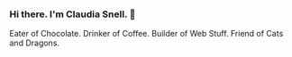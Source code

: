 ### Hi there. I'm Claudia Snell.   👋

Eater of Chocolate. Drinker of Coffee. Builder of Web Stuff. Friend of Cats and Dragons.


